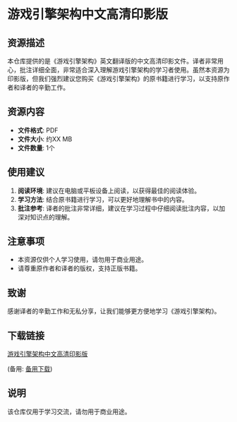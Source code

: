 # 游戏引擎架构中文高清印影版

## 资源描述

本仓库提供的是《游戏引擎架构》英文翻译版的中文高清印影文件。译者非常用心，批注详细全面，非常适合深入理解游戏引擎架构的学习者使用。虽然本资源为印影版，但我们强烈建议您购买《游戏引擎架构》的原书籍进行学习，以支持原作者和译者的辛勤工作。

## 资源内容

- **文件格式**: PDF
- **文件大小**: 约XX MB
- **文件数量**: 1个

## 使用建议

1. **阅读环境**: 建议在电脑或平板设备上阅读，以获得最佳的阅读体验。
2. **学习方法**: 结合原书籍进行学习，可以更好地理解书中的内容。
3. **批注参考**: 译者的批注非常详细，建议在学习过程中仔细阅读批注内容，以加深对知识点的理解。

## 注意事项

- 本资源仅供个人学习使用，请勿用于商业用途。
- 请尊重原作者和译者的版权，支持正版书籍。

## 致谢

感谢译者的辛勤工作和无私分享，让我们能够更方便地学习《游戏引擎架构》。

## 下载链接
[游戏引擎架构中文高清印影版](https://pan.quark.cn/s/8dbbb54ab6aa) 

(备用: [备用下载](https://pan.baidu.com/s/1zavHQp9taZJLTDIJKnsoXQ?pwd=1234))

## 说明

该仓库仅用于学习交流，请勿用于商业用途。

